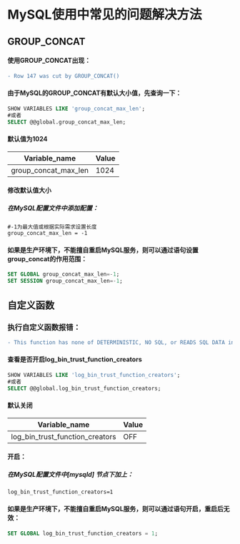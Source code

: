 # MySQL使用中常见的问题解决方法

## GROUP_CONCAT
#### 使用GROUP_CONCAT出现：
```diff
- Row 147 was cut by GROUP_CONCAT()
```

#### 由于MySQL的GROUP_CONCAT有默认大小值，先查询一下：
```sql
SHOW VARIABLES LIKE 'group_concat_max_len';
#或者
SELECT @@global.group_concat_max_len;
```
#### 默认值为1024
Variable_name | Value
|-------------|------------|
group_concat_max_len | 1024

#### 修改默认值大小
##### 在MySQL配置文件中添加配置：
```shell
#-1为最大值或根据实际需求设置长度
group_concat_max_len = -1
```

#### 如果是生产环境下，不能擅自重启MySQL服务，则可以通过语句设置group_concat的作用范围：
```sql
SET GLOBAL group_concat_max_len=-1;
SET SESSION group_concat_max_len=-1;
```
## 自定义函数
### 执行自定义函数报错：
```diff
- This function has none of DETERMINISTIC, NO SQL, or READS SQL DATA in its declaration and binary logging is enabled (you *might* want to use the less safe log_bin_trust_function_creators variable)
```
#### 查看是否开启log_bin_trust_function_creators
```sql
SHOW VARIABLES LIKE 'log_bin_trust_function_creators';
#或者
SELECT @@global.log_bin_trust_function_creators;
```
#### 默认关闭
Variable_name	| Value
|------------------|-----------------|
log_bin_trust_function_creators | OFF

#### 开启：
##### 在MySQL配置文件中[mysqld] 节点下加上：
```shell
log_bin_trust_function_creators=1
```
#### 如果是生产环境下，不能擅自重启MySQL服务，则可以通过语句开启，重启后无效：
```sql
SET GLOBAL log_bin_trust_function_creators = 1;
```


